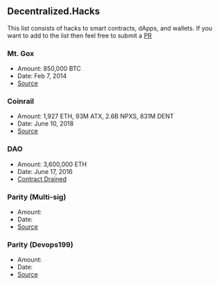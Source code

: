 ## Decentralized.Hacks

This list consists of hacks to smart contracts, dApps, and wallets. If you want to add to the list then feel free to submit a [PR](https://github.com/rickyplouis/decentralizedhacks)

### Mt. Gox
- Amount: 850,000 BTC
- Date: Feb 7, 2014
- [Source](https://blockonomi.com/mt-gox-hack/)

### Coinrail
- Amount: 1,927 ETH, 93M ATX, 2.6B NPXS, 831M DENT
- Date: June 10, 2018
- [Source](https://www.coindesk.com/coinrail-exchange-hacked-loses-possibly-40-million-in-cryptos/)

### DAO
- Amount: 3,600,000 ETH
- Date: June 17, 2016
- [Contract Drained](https://www.coindesk.com/understanding-dao-hack-journalists/)

### Parity (Multi-sig)
- Amount: 
- Date:
- [Source](https://paritytech.io/the-multi-sig-hack-a-postmortem/)


### Parity (Devops199)
- Amount:
- Date: 
- [Source](https://medium.com/cybermiles/i-accidentally-killed-it-and-evaporated-300-million-6b975dc1f76b)

